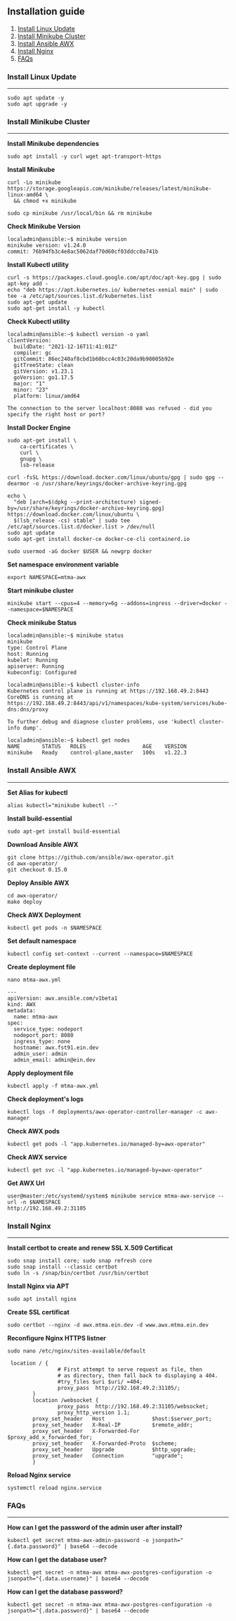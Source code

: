 ## Installation guide
1. [Install Linux Update](#Install-Linux-Update)
2. [Install Minikube Cluster](#Install-Minikube-Cluster)
3. [Install Ansible AWX](#Install-Ansible-AWX)
4. [Install Nginx](#Install-Nginx)
5. [FAQs](#faqs)


### Install Linux Update
***
```
sudo apt update -y
sudo apt upgrade -y
```

### Install Minikube Cluster
***
**Install Minikube dependencies**
```
sudo apt install -y curl wget apt-transport-https
```
**Install Minikube**
```
curl -Lo minikube https://storage.googleapis.com/minikube/releases/latest/minikube-linux-amd64 \
  && chmod +x minikube

sudo cp minikube /usr/local/bin && rm minikube
```
**Check Minikube Version**
```
localadmin@ansible:~$ minikube version
minikube version: v1.24.0
commit: 76b94fb3c4e8ac5062daf70d60cf03ddcc0a741b
```

**Install Kubectl utility**
```
curl -s https://packages.cloud.google.com/apt/doc/apt-key.gpg | sudo apt-key add -
echo "deb https://apt.kubernetes.io/ kubernetes-xenial main" | sudo tee -a /etc/apt/sources.list.d/kubernetes.list
sudo apt-get update
sudo apt-get install -y kubectl
```
**Check Kubectl utility**
```
localadmin@ansible:~$ kubectl version -o yaml
clientVersion:
  buildDate: "2021-12-16T11:41:01Z"
  compiler: gc
  gitCommit: 86ec240af8cbd1b60bcc4c03c20da9b98005b92e
  gitTreeState: clean
  gitVersion: v1.23.1
  goVersion: go1.17.5
  major: "1"
  minor: "23"
  platform: linux/amd64

The connection to the server localhost:8080 was refused - did you specify the right host or port?
```
**Install Docker Engine**

```
sudo apt-get install \
    ca-certificates \
    curl \
    gnupg \
    lsb-release

curl -fsSL https://download.docker.com/linux/ubuntu/gpg | sudo gpg --dearmor -o /usr/share/keyrings/docker-archive-keyring.gpg

echo \
  "deb [arch=$(dpkg --print-architecture) signed-by=/usr/share/keyrings/docker-archive-keyring.gpg] https://download.docker.com/linux/ubuntu \
  $(lsb_release -cs) stable" | sudo tee /etc/apt/sources.list.d/docker.list > /dev/null
sudo apt update
sudo apt-get install docker-ce docker-ce-cli containerd.io

sudo usermod -aG docker $USER && newgrp docker
```
**Set namespace environment variable**
```
export NAMESPACE=mtma-awx
```
**Start minikube cluster**
```
minikube start --cpus=4 --memory=6g --addons=ingress --driver=docker --namespace=$NAMESPACE
```
**Check minikube Status**
```
localadmin@ansible:~$ minikube status
minikube
type: Control Plane
host: Running
kubelet: Running
apiserver: Running
kubeconfig: Configured
```
```
localadmin@ansible:~$ kubectl cluster-info
Kubernetes control plane is running at https://192.168.49.2:8443
CoreDNS is running at https://192.168.49.2:8443/api/v1/namespaces/kube-system/services/kube-dns:dns/proxy

To further debug and diagnose cluster problems, use 'kubectl cluster-info dump'.
```

```
localadmin@ansible:~$ kubectl get nodes
NAME       STATUS   ROLES                  AGE    VERSION
minikube   Ready    control-plane,master   100s   v1.22.3
```
### Install Ansible AWX
***
**Set Alias for kubectl**
```
alias kubectl="minikube kubectl --"
```
**Install build-essential**
```
sudo apt-get install build-essential
```
**Download Ansible AWX**
```
git clone https://github.com/ansible/awx-operator.git
cd awx-operator/
git checkout 0.15.0
```
**Deploy Ansible AWX**
```
cd awx-operator/
make deploy
```
**Check AWX Deployment**
```
kubectl get pods -n $NAMESPACE
```
**Set default namespace**
```
kubectl config set-context --current --namespace=$NAMESPACE
```
**Create deployment file**
```
nano mtma-awx.yml
```
```
---
apiVersion: awx.ansible.com/v1beta1
kind: AWX
metadata:
  name: mtma-awx
spec:
  service_type: nodeport
  nodeport_port: 8080
  ingress_type: none
  hostname: awx.fst91.ein.dev
  admin_user: admin
  admin_email: admin@ein.dev
```
**Apply deployment file**
```
kubectl apply -f mtma-awx.yml
```
**Check deployment's logs**
```
kubectl logs -f deployments/awx-operator-controller-manager -c awx-manager
```
**Check AWX pods**
```
kubectl get pods -l "app.kubernetes.io/managed-by=awx-operator"
```
**Check AWX service**
```
kubectl get svc -l "app.kubernetes.io/managed-by=awx-operator"
```
**Get AWX Url**
```
user@master:/etc/systemd/system$ minikube service mtma-awx-service --url -n $NAMESPACE
http://192.168.49.2:31105
```
### Install Nginx
***
**Install certbot to create and renew SSL X.509 Certificat**
```
sudo snap install core; sudo snap refresh core
sudo snap install --classic certbot
sudo ln -s /snap/bin/certbot /usr/bin/certbot
```
**Install Nginx via APT**
```
sudo apt install nginx
```
**Create SSL certificat**
```
sudo certbot --nginx -d awx.mtma.ein.dev -d www.awx.mtma.ein.dev
```
**Reconfigure Nginx HTTPS listner**
```
sudo nano /etc/nginx/sites-available/default
```
```
 location / {
                # First attempt to serve request as file, then
                # as directory, then fall back to displaying a 404.
                #try_files $uri $uri/ =404;
                proxy_pass  http://192.168.49.2:31105/;
        }
        location /websocket {
                proxy_pass  http://192.168.49.2:31105/websocket;
                proxy_http_version 1.1;
        proxy_set_header   Host               $host:$server_port;
        proxy_set_header   X-Real-IP          $remote_addr;
        proxy_set_header   X-Forwarded-For    $proxy_add_x_forwarded_for;
        proxy_set_header   X-Forwarded-Proto  $scheme;
        proxy_set_header   Upgrade            $http_upgrade;
        proxy_set_header   Connection         "upgrade";
        }
```

**Reload Nginx service**
```
systemctl reload nginx.service
```
### FAQs
***
**How can I get the password of the admin user after install?**
```
kubectl get secret mtma-awx-admin-password -o jsonpath="{.data.password}" | base64 --decode
```
**How can I get the database user?**
```
kubectl get secret -n mtma-awx mtma-awx-postgres-configuration -o jsonpath="{.data.username}" | base64 --decode
```
**How can I get the database password?**
```
kubectl get secret -n mtma-awx mtma-awx-postgres-configuration -o jsonpath="{.data.password}" | base64 --decode
```